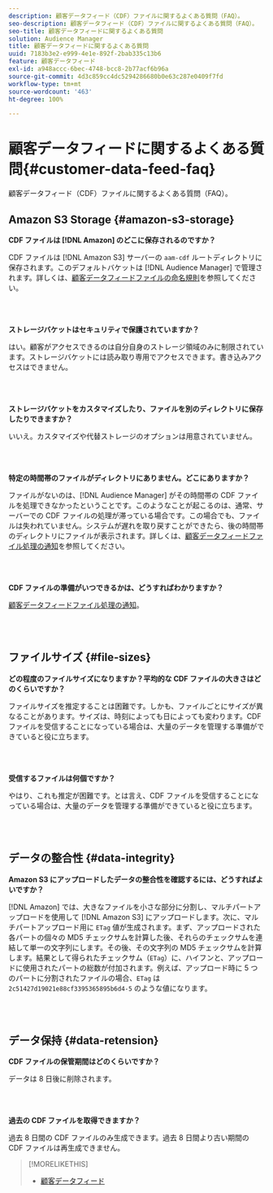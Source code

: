 ```yaml
---
description: 顧客データフィード（CDF）ファイルに関するよくある質問（FAQ）。
seo-description: 顧客データフィード（CDF）ファイルに関するよくある質問（FAQ）。
seo-title: 顧客データフィードに関するよくある質問
solution: Audience Manager
title: 顧客データフィードに関するよくある質問
uuid: 7183b3e2-e999-4e1e-892f-2bab335c13b6
feature: 顧客データフィード
exl-id: a948accc-6bec-4748-bcc8-2b77acf6b96a
source-git-commit: 4d3c859cc4dc5294286680b0e63c287e0409f7fd
workflow-type: tm+mt
source-wordcount: '463'
ht-degree: 100%

---
```


# 顧客データフィードに関するよくある質問{#customer-data-feed-faq}

顧客データフィード（CDF）ファイルに関するよくある質問（FAQ）。

## Amazon S3 Storage {#amazon-s3-storage}

**CDF ファイルは [!DNL Amazon] のどこに保存されるのですか？**

CDF ファイルは [!DNL Amazon S3] サーバーの `aam-cdf` ルートディレクトリに保存されます。このデフォルトバケットは [!DNL Audience Manager] で管理されます。詳しくは、[顧客データフィードファイルの命名規則](../features/cdf-files.md#cdf-naming-conventions)を参照してください。

<br> 

**ストレージバケットはセキュリティで保護されていますか？**

はい。顧客がアクセスできるのは自分自身のストレージ領域のみに制限されています。ストレージバケットには読み取り専用でアクセスできます。書き込みアクセスはできません。

<br> 

**ストレージバケットをカスタマイズしたり、ファイルを別のディレクトリに保存したりできますか？**

いいえ。カスタマイズや代替ストレージのオプションは用意されていません。

<br> 

**特定の時間帯のファイルがディレクトリにありません。どこにありますか？**

ファイルがないのは、[!DNL Audience Manager] がその時間帯の CDF ファイルを処理できなかったということです。このようなことが起こるのは、通常、サーバーでの CDF ファイルの処理が滞っている場合です。この場合でも、ファイルは失われていません。システムが遅れを取り戻すことができたら、後の時間帯のディレクトリにファイルが表示されます。詳しくは、[顧客データフィードファイル処理の通知](../features/cdf-files.md#cdf-file-processing-notifications)を参照してください。

<br> 

**CDF ファイルの準備がいつできるかは、どうすればわかりますか？**

[顧客データフィードファイル処理の通知](../features/cdf-files.md#cdf-file-processing-notifications)。

<br> 

## ファイルサイズ {#file-sizes}

**どの程度のファイルサイズになりますか？平均的な CDF ファイルの大きさはどのくらいですか？**

ファイルサイズを推定することは困難です。しかも、ファイルごとにサイズが異なることがあります。サイズは、時刻によっても日によっても変わります。CDF ファイルを受信することになっている場合は、大量のデータを管理する準備ができていると役に立ちます。

<br> 

**受信するファイルは何個ですか？**

やはり、これも推定が困難です。とは言え、CDF ファイルを受信することになっている場合は、大量のデータを管理する準備ができていると役に立ちます。

<br> 

## データの整合性 {#data-integrity}

**Amazon S3 にアップロードしたデータの整合性を確認するには、どうすればよいですか？**

[!DNL Amazon] では、大きなファイルを小さな部分に分割し、マルチパートアップロードを使用して [!DNL Amazon S3] にアップロードします。次に、マルチパートアップロード用に `ETag` 値が生成されます。まず、アップロードされた各パートの個々の MD5 チェックサムを計算した後、それらのチェックサムを連結して単一の文字列にします。その後、その文字列の MD5 チェックサムを計算します。結果として得られたチェックサム（`ETag`）に、ハイフンと、アップロードに使用されたパートの総数が付加されます。例えば、アップロード時に 5 つのパートに分割されたファイルの場合、`ETag` は `2c51427d19021e88cf3395365895b6d4-5` のような値になります。

<br> 

## データ保持 {#data-retension}

**CDF ファイルの保管期間はどのくらいですか？**

データは 8 日後に削除されます。

<br> 

**過去の CDF ファイルを取得できますか？**

過去 8 日間の CDF ファイルのみ生成できます。過去 8 日間より古い期間の CDF ファイルは再生成できません。

>[!MORELIKETHIS]
>
>* [顧客データフィード](../features/cdf-files.md)

